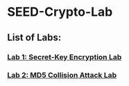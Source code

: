 # SEED-Crypto-Lab

## List of Labs:

### [Lab 1: Secret-Key Encryption Lab](lab1)
### [Lab 2: MD5 Collision Attack Lab](lab2)
